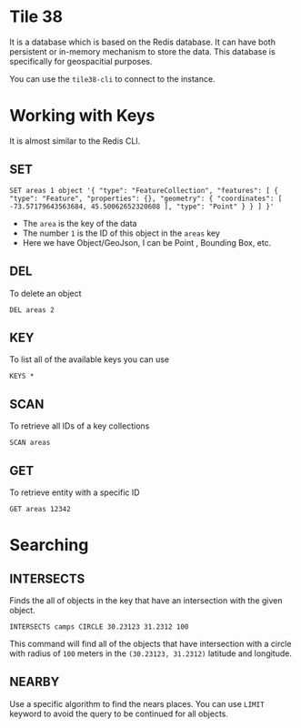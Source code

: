 # Tile 38

It is a database which is based on the Redis database. It can have both persistent or in-memory mechanism to store the data. This database is specifically for geospacitial purposes.

You can use the `tile38-cli` to connect to the instance.

# Working with Keys

It is almost similar to the Redis CLI.

## SET

```
SET areas 1 object '{ "type": "FeatureCollection", "features": [ { "type": "Feature", "properties": {}, "geometry": { "coordinates": [ -73.57179643563684, 45.50062652320608 ], "type": "Point" } } ] }'
```

- The `area` is the key of the data
- The number `1` is the ID of this object in the `areas` key
- Here we have Object/GeoJson, I can be Point , Bounding Box, etc.

## DEL

To delete an object 

```
DEL areas 2
```

## KEY

To list all of the available keys you can use 

```
KEYS *
```

## SCAN

To retrieve all IDs of a key collections

```
SCAN areas 
```

## GET

To retrieve entity with a specific ID

```
GET areas 12342 
```

# Searching

## INTERSECTS

Finds the all of objects in the key that have an intersection with the given object.

```
INTERSECTS camps CIRCLE 30.23123 31.2312 100
```

This command will find all of the objects that have intersection with a circle with radius of `100` meters in the `(30.23123, 31.2312)` latitude and longitude.

## NEARBY

Use a specific algorithm to find the nears places. You can use `LIMIT` keyword to avoid the query to be continued for all objects. 